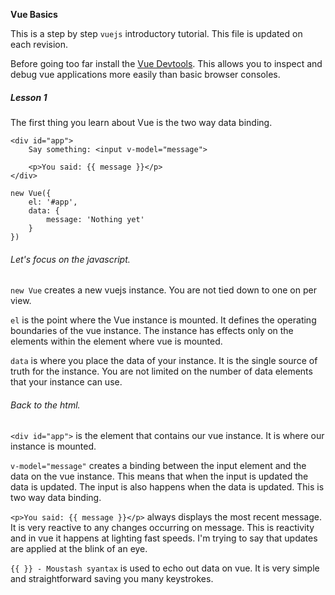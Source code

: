 **Vue Basics**

This is a step by step `vuejs` introductory tutorial. This 
file is updated on each revision. 

Before going too far install the [Vue Devtools](https://github.com/vuejs/vue-devtools#vue-devtools).
This allows you to inspect and debug vue applications more easily than basic browser
consoles.

##### Lesson 1

The first thing you learn about Vue is the two way data binding.

```
<div id="app">
    Say something: <input v-model="message">

    <p>You said: {{ message }}</p>
</div>

new Vue({
    el: '#app',
    data: {
        message: 'Nothing yet'
    }
})
```
###### Let's focus on the javascript.

`new Vue` creates a new vuejs instance. You are not tied down to one on per view.

`el` is the point where the Vue instance is mounted. It defines the operating 
boundaries of the vue instance. The instance has effects only on the elements 
within the element where vue is mounted.

`data` is where you place the data of your instance. It is the single source of 
truth for the instance. You are not limited on the number of data elements that
your instance can use.

###### Back to the html.

`<div id="app">` is the element that contains our vue instance. It is where our 
instance is mounted.

`v-model="message"` creates a binding between the input element and the data on the 
vue instance. This means that when the input is updated the data is updated. The 
input is also happens when the data is updated. This is two way data binding.

`<p>You said: {{ message }}</p>` always displays the most recent message. It is very
reactive to any changes occurring on message. This is reactivity and in vue it 
happens at lighting fast speeds. I'm trying to say that updates are applied at 
the blink of an eye.

`{{ }} - Moustash syantax` is used to echo out data on vue. It is very simple and
straightforward saving you many keystrokes.
